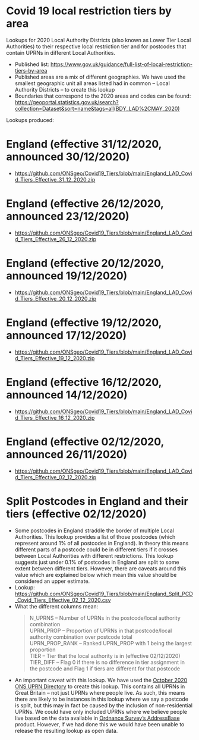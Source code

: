 # Covid 19 local restriction tiers by area


Lookups for 2020 Local Authority Districts (also known as Lower Tier Local Authorities) to their respective local restriction tier and for postcodes that contain UPRNs in different Local Authorities.

- Published list: https://www.gov.uk/guidance/full-list-of-local-restriction-tiers-by-area
- Published areas are a mix of different geographies. We have used the smallest geographic unit all areas listed had in common – Local Authority Districts – to create this lookup
- Boundaries that correspond to the 2020 areas and codes can be found: https://geoportal.statistics.gov.uk/search?collection=Dataset&sort=name&tags=all(BDY_LAD%2CMAY_2020)

Lookups produced:
# England (effective 31/12/2020, announced 30/12/2020)
- https://github.com/ONSgeo/Covid19_Tiers/blob/main/England_LAD_Covid_Tiers_Effective_31_12_2020.zip
# England (effective 26/12/2020, announced 23/12/2020)
- https://github.com/ONSgeo/Covid19_Tiers/blob/main/England_LAD_Covid_Tiers_Effective_26_12_2020.zip
# England (effective 20/12/2020, announced 19/12/2020)
- https://github.com/ONSgeo/Covid19_Tiers/blob/main/England_LAD_Covid_Tiers_Effective_20_12_2020.zip
# England (effective 19/12/2020, announced 17/12/2020)
- https://github.com/ONSgeo/Covid19_Tiers/blob/main/England_LAD_Covid_Tiers_Effective_19_12_2020.zip
# England (effective 16/12/2020, announced 14/12/2020)
- https://github.com/ONSgeo/Covid19_Tiers/blob/main/England_LAD_Covid_Tiers_Effective_16_12_2020.zip
# England (effective 02/12/2020, announced 26/11/2020)
- https://github.com/ONSgeo/Covid19_Tiers/blob/main/England_LAD_Covid_Tiers_Effective_02_12_2020.zip


# Split Postcodes in England and their tiers (effective 02/12/2020)
-	Some postcodes in England straddle the border of multiple Local Authorities. This lookup provides a list of those postcodes (which represent around 1% of all postcodes in England). In theory this means different parts of a postcode could be in different tiers if it crosses between Local Authorities with different restrictions. This lookup suggests just under 0.1% of postcodes in England are split to some extent between different tiers. However, there are caveats around this value which are explained below which mean this value should be considered an upper estimate. 
- Lookup: https://github.com/ONSgeo/Covid19_Tiers/blob/main/England_Split_PCD_Covid_Tiers_Effective_02_12_2020.csv
- What the different columns mean:
  > N_UPRNS – Number of UPRNs in the postcode/local authority combination </br>
  > UPRN_PROP – Proportion of UPRNs in that postcode/local authority combination over postcode total </br>
  > UPRN_PROP_RANK – Ranked UPRN_PROP  with 1 being the largest proportion </br>
  > TIER – Tier that the local authority is in (effective 02/12/2020) </br>
  > TIER_DIFF – Flag 0 if there is no difference in tier assignment in the postcode and Flag 1 if tiers are different for that postcode
- An important caveat with this lookup. We have used the <a href="https://geoportal.statistics.gov.uk/datasets/ons-uprn-directory-october-2020">October 2020 ONS UPRN Directory</a> to create this lookup. This contains all UPRNs in Great Britain – not just UPRNs where people live. As such, this means there are likely to be instances in this lookup where we say a postcode is split, but this may in fact be caused by the inclusion of non-residential UPRNs. We could have only included UPRNs where we believe people live based on the data available in <a href="https://www.ordnancesurvey.co.uk/business-government/products/addressbase">Ordnance Survey’s AddressBase</a> product. However, if we had done this we would have been unable to release the resulting lookup as open data.

